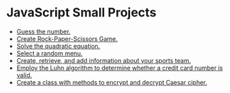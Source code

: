 # JavaScript Small Projects

- [Guess the number.](guessNumber.js)<br>
- [Create Rock-Paper-Scissors Game.](rockPaperScissors.js)<br>
- [Solve the quadratic equation.](quadraticEquation.js)<br>
- [Select a random menu.](randomMenu.js)<br>
- [Create, retrieve, and add information about your sports team.](sportTeamStat.js)<br>
- [Employ the Luhn algorithm to  determine whether a credit card number is valid.](creditCardChecker.js)
- [Create a class with methods to encrypt and decrypt Caesar cipher.](shiftCipher.js)